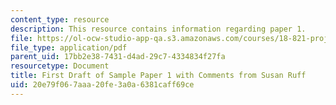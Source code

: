 ```yaml
---
content_type: resource
description: This resource contains information regarding paper 1.
file: https://ol-ocw-studio-app-qa.s3.amazonaws.com/courses/18-821-project-laboratory-in-mathematics-spring-2013/20e79f067aaa20fe3a0a6381caff69ce_MIT18_821S13_paper1-susan.pdf
file_type: application/pdf
parent_uid: 17bb2e38-7431-d4ad-29c7-4334834f27fa
resourcetype: Document
title: First Draft of Sample Paper 1 with Comments from Susan Ruff
uid: 20e79f06-7aaa-20fe-3a0a-6381caff69ce
---
```

